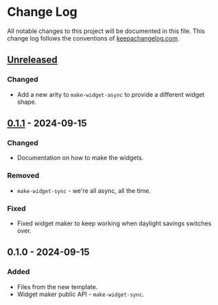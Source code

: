 # Change Log
All notable changes to this project will be documented in this file. This change log follows the conventions of [keepachangelog.com](http://keepachangelog.com/).

## [Unreleased]
### Changed
- Add a new arity to `make-widget-async` to provide a different widget shape.

## [0.1.1] - 2024-09-15
### Changed
- Documentation on how to make the widgets.

### Removed
- `make-widget-sync` - we're all async, all the time.

### Fixed
- Fixed widget maker to keep working when daylight savings switches over.

## 0.1.0 - 2024-09-15
### Added
- Files from the new template.
- Widget maker public API - `make-widget-sync`.

[Unreleased]: https://sourcehost.site/your-name/be-external-api-clj/compare/0.1.1...HEAD
[0.1.1]: https://sourcehost.site/your-name/be-external-api-clj/compare/0.1.0...0.1.1
